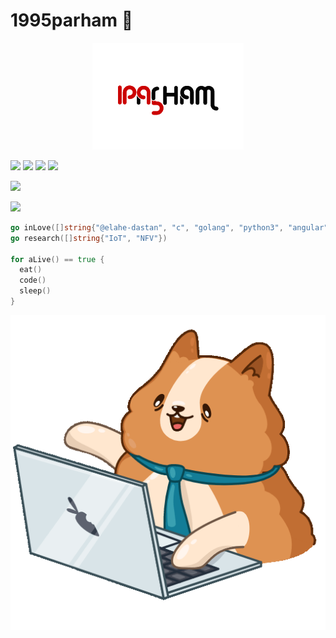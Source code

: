 # 1995parham 🐼

<p align="center">
  <img src="https://github.com/1995parham/1995parham/raw/master/logo-lg.png"></img>
</p>

![](https://img.shields.io/badge/-rust-orange?style=flat-square&logo=rust)
![](https://img.shields.io/badge/-go-orange?style=flat-square&logo=go)
![](https://img.shields.io/badge/-python3-orange?style=flat-square&logo=python)
![](https://img.shields.io/badge/-c-orange?style=flat-square&logo=c)

![](https://img.shields.io/badge/-angular-green?style=flat-square&logo=angular)

[![](https://img.shields.io/badge/-gmail-lightgray?style=flat-square&logo=gmail)](mailto:parham.alvani@gmail.com)


```go
go inLove([]string{"@elahe-dastan", "c", "golang", "python3", "angular", "rust"})
go research([]string{"IoT", "NFV"})

for aLive() == true {
  eat()
  code()
  sleep()
}
```

<p align="center">
  <img src="https://raw.githubusercontent.com/1995parham/1995parham/master/bernard.gif"></img>
</p>
